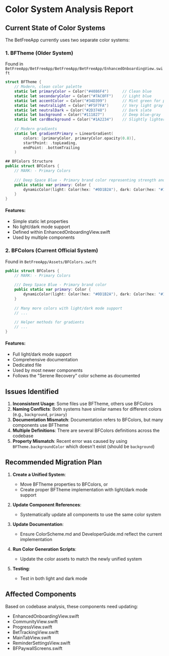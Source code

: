 # Color System Analysis Report

## Current State of Color Systems

The BetFreeApp currently uses two separate color systems:

### 1. BFTheme (Older System)
Found in `BetFreeApp/BetFreeApp/BetFreeApp/BetFreeApp/EnhancedOnboardingView.swift`

```swift
struct BFTheme {
    // Modern, clean color palette
    static let primaryColor = Color("#4086F4")      // Clean blue
    static let secondaryColor = Color("#7AC0FF")    // Light blue
    static let accentColor = Color("#34D399")       // Mint green for positivity
    static let neutralLight = Color("#F5F7FA")      // Very light gray
    static let neutralDark = Color("#2D3748")       // Dark slate
    static let background = Color("#111827")        // Deep blue-gray
    static let cardBackground = Color("#1A2234")    // Slightly lighter background
    
    // Modern gradients
    static let gradientPrimary = LinearGradient(
        colors: [primaryColor, primaryColor.opacity(0.8)],
        startPoint: .topLeading,
        endPoint: .bottomTrailing
    )

## BFColors Structure
public struct BFColors {
    // MARK: - Primary Colors
    
    /// Deep Space Blue - Primary brand color representing strength and depth
    public static var primary: Color {
        dynamicColor(light: Color(hex: "#0D1B2A"), dark: Color(hex: "#1B263B"))
    }
}
```

#### Features:
- Simple static let properties
- No light/dark mode support
- Defined within EnhancedOnboardingView.swift
- Used by multiple components

### 2. BFColors (Current Official System)
Found in `BetFreeApp/Assets/BFColors.swift`

```swift
public struct BFColors {
    // MARK: - Primary Colors
    
    /// Deep Space Blue - Primary brand color
    public static var primary: Color {
        dynamicColor(light: Color(hex: "#0D1B2A"), dark: Color(hex: "#1B263B"))
    }
    
    // Many more colors with light/dark mode support
    // ...
    
    // Helper methods for gradients
    // ...
}
```

#### Features:
- Full light/dark mode support
- Comprehensive documentation
- Dedicated file
- Used by most newer components
- Follows the "Serene Recovery" color scheme as documented

## Issues Identified

1. **Inconsistent Usage**: Some files use BFTheme, others use BFColors
2. **Naming Conflicts**: Both systems have similar names for different colors (e.g., `background`, `primary`)
3. **Documentation Mismatch**: Documentation refers to BFColors, but many components use BFTheme
4. **Multiple Definitions**: There are several BFColors definitions across the codebase
5. **Property Mismatch**: Recent error was caused by using `BFTheme.backgroundColor` which doesn't exist (should be `background`)

## Recommended Migration Plan

1. **Create a Unified System**:
   - Move BFTheme properties to BFColors, or
   - Create proper BFTheme implementation with light/dark mode support

2. **Update Component References**:
   - Systematically update all components to use the same color system

3. **Update Documentation**:
   - Ensure ColorScheme.md and DeveloperGuide.md reflect the current implementation

4. **Run Color Generation Scripts**:
   - Update the color assets to match the newly unified system

5. **Testing**:
   - Test in both light and dark mode

## Affected Components

Based on codebase analysis, these components need updating:
- EnhancedOnboardingView.swift
- CommunityView.swift
- ProgressView.swift
- BetTrackingView.swift
- MainTabView.swift
- ReminderSettingsView.swift
- BFPaywallScreens.swift
